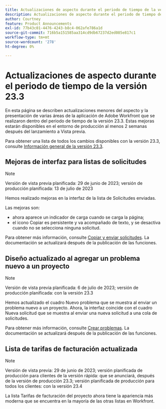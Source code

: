 ```yaml
---
title: Actualizaciones de aspecto durante el periodo de tiempo de la versión 23.3
description: Actualizaciones de aspecto durante el periodo de tiempo de la versión 23.3
author: Courtney
feature: Product Announcements
exl-id: 77b43c01-4476-4243-b8c4-062afe786a1d
source-git-commit: 716b5a151585aa314cd9db67237d2ed085e817c1
workflow-type: tm+mt
source-wordcount: '278'
ht-degree: 0%

---
```


# Actualizaciones de aspecto durante el periodo de tiempo de la versión 23.3

En esta página se describen actualizaciones menores del aspecto y la presentación de varias áreas de la aplicación de Adobe Workfront que se realizaron dentro del periodo de tiempo de la versión 23.3. Estas mejoras estarán disponibles en el entorno de producción al menos 2 semanas después del lanzamiento a Vista previa.

Para obtener una lista de todos los cambios disponibles con la versión 23.3, consulte [Información general de la versión 23.3](/help/quicksilver/product-announcements/product-releases/23.3-release-activity/23-3-release-overview.md).

## Mejoras de interfaz para listas de solicitudes

>[!NOTE]
>
>Versión de vista previa planificada: 29 de junio de 2023; versión de producción planificada: 13 de julio de 2023

Hemos realizado mejoras en la interfaz de la lista de Solicitudes enviadas.

Las mejoras son:

* ahora aparece un indicador de carga cuando se carga la página;
* el icono Copiar es persistente y va acompañado de texto, y se desactiva cuando no se selecciona ninguna solicitud.

Para obtener más información, consulte [Copiar y enviar solicitudes](/help/quicksilver/manage-work/requests/create-requests/copy-and-submit-requests.md). La documentación se actualizará después de la publicación de las funciones.

## Diseño actualizado al agregar un problema nuevo a un proyecto

>[!NOTE]
>
>Versión de vista previa planificada: 6 de julio de 2023; versión de producción planificada: con la versión 23.3

Hemos actualizado el cuadro Nuevo problema que se muestra al enviar un problema nuevo a un proyecto. Ahora, la interfaz coincide con el cuadro Nueva solicitud que se muestra al enviar una nueva solicitud a una cola de solicitudes.

Para obtener más información, consulte [Crear problemas](../../../manage-work/issues/manage-issues/create-issues.md). La documentación se actualizará después de la publicación de las funciones.

## Lista de tarifas de facturación actualizada

>[!NOTE]
>
>Versión de vista previa: 29 de junio de 2023; versión planificada de producción para clientes de la versión rápida: que se anunciará, después de la versión de producción 23.3; versión planificada de producción para todos los clientes: con la versión 23.4

La lista Tarifas de facturación del proyecto ahora tiene la apariencia más moderna que se encuentra en la mayoría de las otras listas en Workfront.
